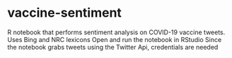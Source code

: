 # vaccine-sentiment
R notebook that performs sentiment analysis on COVID-19 vaccine tweets. Uses Bing and NRC lexicons
Open and run the notebook in RStudio
Since the notebook grabs tweets using the Twitter Api, credentials are needed 
